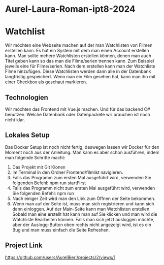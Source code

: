 # Aurel-Laura-Roman-ipt8-2024

# Watchlist
Wir möchten eine Webseite machen auf der man Watchlisten von Filmen erstellen kann. Es hat ein System mit dem man einen Account erstellen kann. 
Man sollte mehere Watchlisten erstellen können, denen man auch Titel geben kann so das man die Filme/serien trennen kann. Zum Beispiel jeweils eine für Filme/serien. Nach dem erstellen kann man der Watchliste Filme hinzufügen. Diese Watchlisten werden dann alle in der Datenbank langfristig gespeichert.
Wenn man ein Film gesehen hat, kann man ihn mit einer Checkbox als geschaut markieren.

## Technologien
Wir möchten das Frontend mit Vue.js machen. Und für das backend C# benutzen.
Welche Datenbank oder Datenpackete wir brauchen ist noch nicht klar.

## Lokales Setup
Das Docker Setup ist noch nicht fertig, deswegen lassen wir Docker für den Moment noch aus der Anleitung.
Man kann es aber schon ausführen, indem man folgende Schritte macht:
1. Das Projekt mit Git Klonen
2. Im Terminal in den Ordner Frontend/filmlist navigieren.
3. Falls das Programm zum ersten Mal ausgeführt wird, verwenden Sie folgenden Befehl: npm run startFirst
4. Falls das Programm nicht zum ersten Mal ausgeführt wird, verwenden Sie folgenden Befehl: npm run 
5. Nach einiger Zeit wird man den Link zum Öffnen der Seite bekommen.
6. Wenn man auf der Seite ist, muss man sich registrieren und kann sich dann einloggen. Auf der Main-Seite kann man Watchlisten erstellen. Sobald man eine erstellt hat kann man auf Sie klicken und man wird die Watchliste Bearbeiten können. Falls man sich jetzt ausloggen möchte, aber der Auslogg-Button oben rechts nicht angezeigt wird, ist es ein Bug und man muss einfach die Seite Refreshen.
## Project Link
https://github.com/users/AurelBieri/projects/2/views/1
